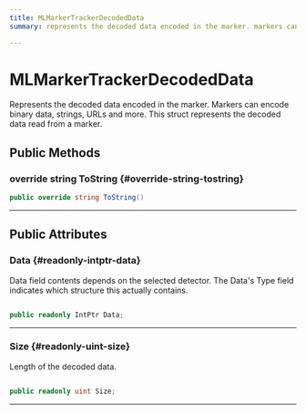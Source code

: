 ```yaml
---
title: MLMarkerTrackerDecodedData
summary: represents the decoded data encoded in the marker. markers can encode binary data, strings, urls and more. this struct represents the decoded data read from a marker. 

---
```


# MLMarkerTrackerDecodedData




Represents the decoded data encoded in the marker. Markers can encode binary data, strings, URLs and more. This struct represents the decoded data read from a marker.   





## Public Methods

### override string ToString {#override-string-tostring}

```csharp
public override string ToString()
```






-----------

## Public Attributes

### Data {#readonly-intptr-data}

Data field contents depends on the selected detector. The Data's Type field indicates which structure this actually contains. 

```csharp

public readonly IntPtr Data;

```






-----------

### Size {#readonly-uint-size}

Length of the decoded data. 

```csharp

public readonly uint Size;

```






-----------


